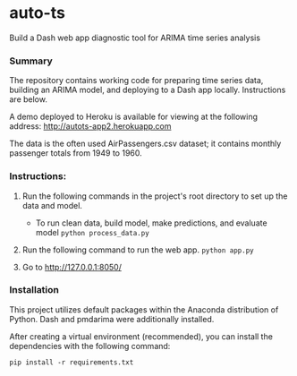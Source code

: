 # auto-ts
Build a Dash web app diagnostic tool for ARIMA time series analysis

### Summary
The repository contains working code for preparing time series data, building an ARIMA model, and deploying to a Dash app locally. Instructions are below.

A demo deployed to Heroku is available for viewing at the following address: <http://autots-app2.herokuapp.com>

The data is the often used AirPassengers.csv dataset; it contains monthly passenger totals from 1949 to 1960.

### Instructions:
1. Run the following commands in the project's root directory to set up the data and model.

    - To run clean data, build model, make predictions, and evaluate model
        `python process_data.py`

2. Run the following command to run the web app.
    `python app.py`

3. Go to http://127.0.0.1:8050/


###  Installation
This project utilizes default packages within the Anaconda distribution of Python. Dash and pmdarima were additionally installed. 

After creating a virtual environment (recommended), you can install the dependencies with the following command: 

```
pip install -r requirements.txt
```

